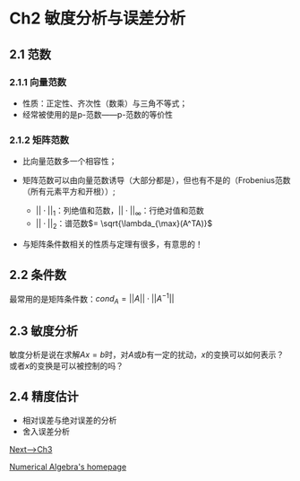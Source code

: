 # Ch2 敏度分析与误差分析

## 2.1 范数

### 2.1.1 向量范数

- 性质：正定性、齐次性（数乘）与三角不等式；
- 经常被使用的是p-范数——p-范数的等价性

### 2.1.2 矩阵范数

- 比向量范数多一个相容性；

- 矩阵范数可以由向量范数诱导（大部分都是），但也有不是的（Frobenius范数（所有元素平方和开根））;
  - $||\cdot||_1$：列绝值和范数，$||\cdot||_{\infty}$：行绝对值和范数
  - $||\cdot||_2$：谱范数$= \sqrt{\lambda_{\max}(A^TA)}$

- 与矩阵条件数相关的性质与定理有很多，有意思的！

## 2.2 条件数

最常用的是矩阵条件数：$cond_A = ||A||\cdot||A^{-1}||$

## 2.3 敏度分析

敏度分析是说在求解$Ax= b$时，对$A$或$b$有一定的扰动，$x$的变换可以如何表示？或者$x$的变换是可以被控制的吗？

## 2.4 精度估计

- 相对误差与绝对误差的分析
- 舍入误差分析

[Next-->Ch3](./ch3.md)

[Numerical Algebra's homepage](../NumericalAlgebra.md)